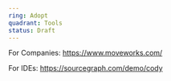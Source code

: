 ```yaml
---
ring: Adopt
quadrant: Tools
status: Draft
---
```




For Companies:
https://www.moveworks.com/


For IDEs:
https://sourcegraph.com/demo/cody


